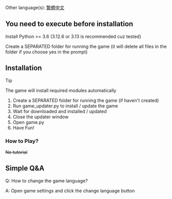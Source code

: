 Other language(s): [繁體中文](README_zhtw.md)
## You need to execute before installation
Install Python >= 3.6 (3.12.6 or 3.13 is recommended cuz tested)

Create a SEPARATED folder for running the game (it will delete all files in the folder if you choose yes in the prompt)

## Installation
> [!TIP]
> The game will install required modules automatically
1. Create a SEPARATED folder for running the game (if haven't created)
2. Run game_updater.py to install / update the game
3. Wait for downloaded and installed / updated
4. Close the updater window
5. Open game.py
6. Have Fun!

### How to Play?
~~No tutorial~~

## Simple Q&A
Q: How to change the game language?

A: Open game settings and click the change language button
